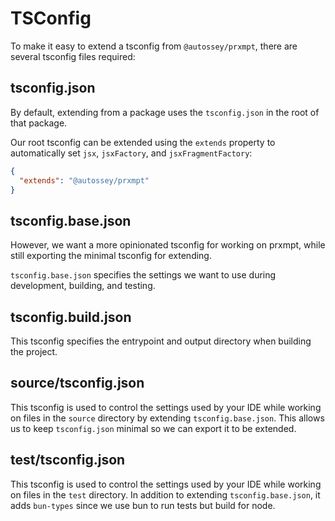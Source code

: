 # TSConfig

To make it easy to extend a tsconfig from `@autossey/prxmpt`, there are several tsconfig files required:

## tsconfig.json

By default, extending from a package uses the `tsconfig.json` in the root of that package.

Our root tsconfig can be extended using the `extends` property to automatically set `jsx`, `jsxFactory`, and `jsxFragmentFactory`:

```json
{
  "extends": "@autossey/prxmpt"
}
```

## tsconfig.base.json

However, we want a more opinionated tsconfig for working on prxmpt, while still exporting the minimal tsconfig for extending.

`tsconfig.base.json` specifies the settings we want to use during development, building, and testing.

## tsconfig.build.json

This tsconfig specifies the entrypoint and output directory when building the project.

## source/tsconfig.json

This tsconfig is used to control the settings used by your IDE while working on files in the `source` directory by extending `tsconfig.base.json`. This allows us to keep `tsconfig.json` minimal so we can export it to be extended.

## test/tsconfig.json

This tsconfig is used to control the settings used by your IDE while working on files in the `test` directory. In addition to extending `tsconfig.base.json`, it adds `bun-types` since we use bun to run tests but build for node.
